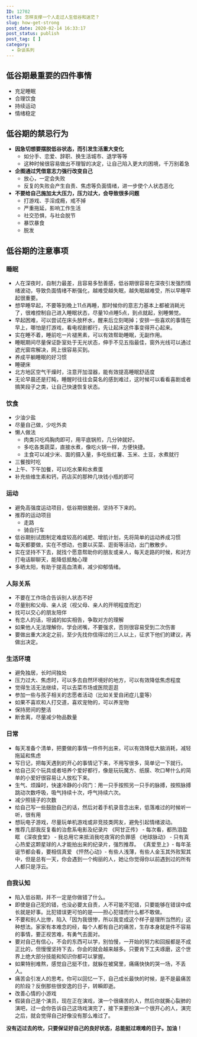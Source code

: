 ```yaml
---
ID: 12702
title: 怎样支撑一个人走过人生低谷和迷茫？
slug: how-get-strong
post_date: 2020-02-14 16:33:17
post_status: publish
post_tag: [ ]
category:
  - 杂谈系列
---
```


## 低谷期最重要的四件事情

- 充足睡眠
- 合理饮食
- 持续运动
- 情绪稳定

## 低谷期的禁忌行为

- **因急切想要摆脱低谷状态，而引发生活重大变化**
    - 如分手、恋爱、辞职、换生活城市、退学等等
    - 这种时候很容易做出不理智的决定，让自己陷入更大的困境，千万别着急
- **企图通过凭借意志力强行改变自己**
    - 放心，一定会失败
    - 反复的失败会产生自责、焦虑等负面情绪，进一步使个人状态恶化
- **不要给自己施加太大压力，压力过大，会导致很多问题**
    - 打游戏、手淫成瘾，戒不掉
    - 严重拖延，影响工作生活
    - 社交恐惧，与社会脱节
    - 暴饮暴食
    - 脱发

## 低谷期的注意事项

### **睡眠**

- 人在深夜时，自制力最差，且容易多愁善感，低谷期很容易在深夜引发强烈情绪波动，导致负面情绪不断强化，越难受越失眠，越失眠越难受，所以早睡早起很重要。
- 想早睡早起，不要等到晚上11点再睡，那时候你的意志力基本上都被消耗光了，很难控制自己进入睡眠状态，尽量10点睡5点，到点就起，别睡懒觉。
- 早起困难，可以尝试在床头放杯水，醒来后立刻喝掉；安排一些喜欢的事情在早上，哪怕是打游戏，看电视剧都行，先让起床这件事变得开心起来。
- 实在睡不着，睡前吃一片褪黑素，可以有效帮助睡眠，无副作用。
- 睡眠期间尽量保证卧室处于无光状态，伸手不见五指最佳，窗外光线可以通过遮光窗帘解决，网上很容易买到。
- 养成平躺睡眠的好习惯
- 睡硬床
- 北方地区空气干燥时，注意开加湿器，能有效提高睡眠舒适度
- 无论早晨还是打盹，睡醒时往往会莫名的感到难过，这时候可以看看喜剧或者搞笑段子之类，让自己快速恢复状态。

### **饮食**

- 少油少盐
- 尽量自己做，少吃外卖
- 懒人做法
    - 肉类只吃鸡胸肉即可，用平底锅煎，几分钟就好。
    - 多吃各类蔬菜，直接水煮，像吃火锅一样，方便快捷。
    - 主食可以减少米、面的摄入量，多吃些红薯、玉米、土豆，水煮就行
- 三餐按时吃
- 上午、下午加餐，可以吃水果和水煮蛋
- 补充些维生素和钙，药店买的那种几块钱小瓶的即可

### **运动**

- 避免高强度运动项目，低谷期很脆弱，坚持不下来的。
- 推荐的运动项目
    - 走路
    - 骑自行车
- 低谷期别试图制定难度较高的减肥、增肌计划，先将简单的运动养成习惯
- 每天都要做，实在不想动，也要以买菜、逛街等活动，出门散散步。
- 实在坚持不下去，就找个愿意帮助你的朋友或亲人，每天走路的时候，和对方打电话聊聊天，能降低抵触心理
- 多晒太阳，有助于提高血清素，减少抑郁情绪。

### 人际关系

- 不要在工作场合告诉别人状态不好
- 尽量别和父母、亲人说（视父母、亲人的开明程度而定）
- 找可以交心的朋友陪伴
- 有恋人的话，坦诚的如实相告，争取对方的理解
- 如果他人无法理解你，学会闭嘴，不要强求，否则很容易受到二次伤害
- 要做出重大决定之前，至少先找你信得过的三人以上，征求下他们的建议，再做出决定。

### 生活环境

- 避免独居，长时间独处
- 压力过大、焦虑时，可以多去自然环境好的地方，可以有效降低焦虑程度
- 觉得生活无法继续，可以去菜市场或医院逛逛
- 参加一些与孩子相关的志愿者活动（比如关爱自闭症儿童等）
- 如果不喜欢和人打交道，喜欢宠物的，可以养宠物
- 保持房间的整洁
- 断舍离，尽量减少物品数量

### 日常

- 每天准备个清单，把要做的事情一件件列出来，可以有效降低大脑消耗，减轻拖延和焦虑
- 写日记，把每天遇到的开心的事情记下来，不用写很多，简单记一下就行。
- 给自己买个玩具或者培养个爱好都行，像是玩玩魔方、纸膜、吹口琴什么的简单的小爱好很容易让人放松下来。
- 生气、烦躁时，快速冷静的小窍门：用一只手按照另一只手的脉搏，按照脉搏跳动次数呼吸，吸气持续十次，呼气持续六次。
- 减少照镜子的次数
- 给自己写一些鼓励自己的话，然后对着手机录音念出来，低落难过的时候听一听，很有用
- 想玩电子游戏，尽量玩单机游戏或非竞技类网友，避免引起情绪波动。
- 推荐几部我反复看的治愈系电影及纪录片 《阿甘正传》 - 每次看，都热泪盈眶 《深夜食堂》 - 我总用它来抵消我吃夜宵的负罪感 《地球脉动》 - 只有真心热爱这颗星球的人才能拍出来的纪录片，强烈推荐。 《真爱至上》- 每年圣诞节都会看，要相信真爱 《怦然心动》- 有些人浅薄，有些人金玉其外败絮其中，但是总有一天，你会遇到一个绚丽的人，她让你觉得你以前遇到过的所有人都只是浮云。

### 自我认知

- 陷入低谷期，并不一定是你做错了什么。
- 即使是自己犯的错，也没必要太自责，人不可能不犯错，只要能够在错误中成长就是好事。比犯错误更可怕的是——担心犯错而什么都不敢做。
- 不要和别人比惨，陷入「因为我很惨，所以我变成这个样子是理所当然的」这种想法。家家有本难念的经，每个人都有自己的痛苦，生存本身就是件不容易的事情，要正视苦难，有勇气去面对。
- 要对自己有信心，不会的东西可以学，别怕慢，一开始的努力和回报都是不成正比的，但慢慢坚持下去，你会的就会越来越多。只要肯下工夫琢磨，这个世界上绝大部分技能和知识你都可以掌握。
- 如果特别难熬，感觉自己挺不住，就躲在被窝里，痛痛快快的哭一场，不丢人。
- 痛苦会引发人的思考。你可以回忆一下，自己成长最快的时候，是不是最痛苦的阶段？反倒那些很安逸的日子，转瞬即逝。
- 改善心情的小游戏
- 假装自己是个演员，现在正在演戏，演一个很痛苦的人，然后你就撕心裂肺的演吧，过一会你告诉自己这场戏演完了，接下来要扮演一个很开心的人，演完之后，就会觉得自己好像没有那么难过了。

**没有迈过去的坎，只要保证好自己的良好状态，总能挺过艰难的日子。加油！**
